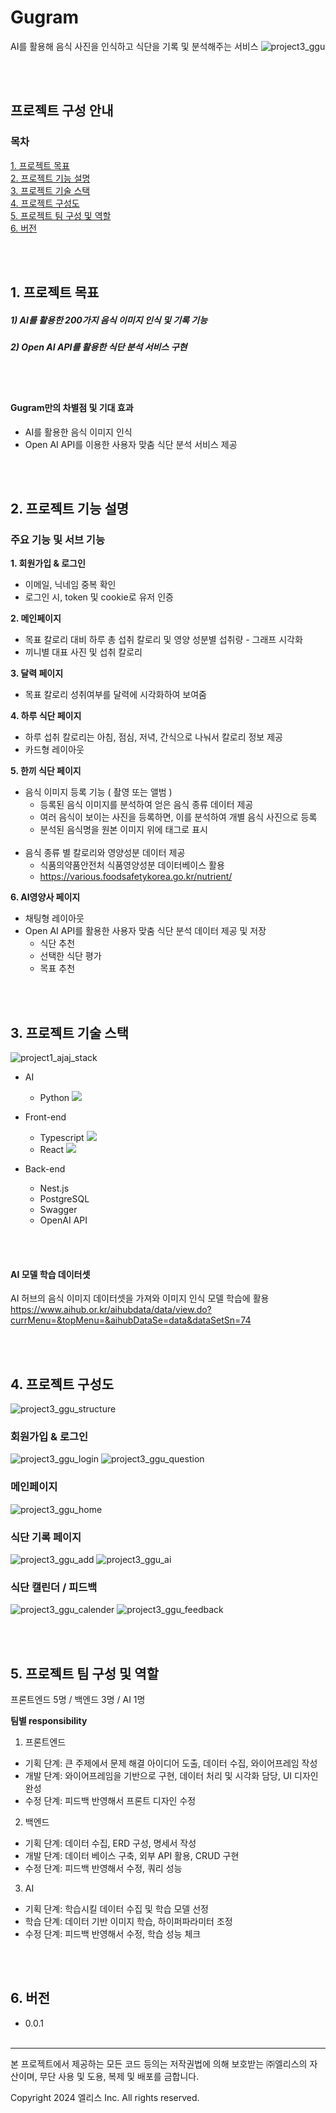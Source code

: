 # Gugram
  AI를 활용해 음식 사진을 인식하고 식단을 기록 및 분석해주는 서비스
![project3_ggu](https://github.com/Yurim51/WebService_9g_diet-record/assets/90613423/a115829f-e397-49cc-a7bb-8ce4a6d3bdd1)

<br/><br/>
## 프로젝트 구성 안내
### **목차**<br/>
[1. 프로젝트 목표](#1-프로젝트-목표)<br/>
[2. 프로젝트 기능 설명](#2-프로젝트-기능-설명)<br/>
[3. 프로젝트 기술 스택](#3-프로젝트-기술-스택)<br/>
[4. 프로젝트 구성도](#4-프로젝트-구성도)<br/>
[5. 프로젝트 팀 구성 및 역할](#5-프로젝트-팀-구성-및-역할)<br/>
[6. 버전](#6-버전)

<br/><br/>
## 1. 프로젝트 목표

  ##### 1) AI를 활용한 200가지 음식 이미지 인식 및 기록 기능

  ##### 2) Open AI API를 활용한 식단 분석 서비스 구현
<br></br>
#### Gugram만의 차별점 및 기대 효과
- AI를 활용한 음식 이미지 인식
- Open AI API를 이용한 사용자 맞춤 식단 분석 서비스 제공

  
<br/><br/>
## 2. 프로젝트 기능 설명

### 주요 기능 및 서브 기능

**1. 회원가입 & 로그인**<br/>
- 이메일, 닉네임 중복 확인<br/>
- 로그인 시, token 및 cookie로 유저 인증

**2. 메인페이지**<br/>
- 목표 칼로리 대비 하루 총 섭취 칼로리 및 영양 성분별 섭취량 - 그래프 시각화
- 끼니별 대표 사진 및 섭취 칼로리

**3. 달력 페이지**<br/>
- 목표 칼로리 성취여부를 달력에 시각화하여 보여줌

**4. 하루 식단 페이지**<br/>
- 하루 섭취 칼로리는 아침, 점심, 저녁, 간식으로 나눠서 칼로리 정보 제공 
- 카드형 레이아웃

**5. 한끼 식단 페이지**<br/>
- 음식 이미지 등록 기능 ( 촬영 또는 앨범 )
    - 등록된 음식 이미지를 분석하여 얻은 음식 종류 데이터 제공
    - 여러 음식이 보이는 사진을 등록하면, 이를 분석하여 개별 음식 사진으로 등록
    - 분석된 음식명을 원본 이미지 위에 태그로 표시 </br></br>
- 음식 종류 별 칼로리와 영양성분 데이터 제공
  - 식품의약품안전처 식품영양성분 데이터베이스 활용
  - https://various.foodsafetykorea.go.kr/nutrient/ </br>

**6. AI영양사 페이지**<br/>
- 채팅형 레이아웃
- Open AI API를 활용한 사용자 맞춤 식단 분석 데이터 제공 및 저장 
  - 식단 추천
  - 선택한 식단 평가
  - 목표 추천


<br/><br/>
## 3. 프로젝트 기술 스택
![project1_ajaj_stack](https://github.com/Yurim51/WebService_9g_diet-record/assets/90613423/204a7681-782c-42a4-977e-f9237e7b2d5d)
 - AI
   - Python
    <img src="https://img.shields.io/badge/Python-3776AB?style=flat-square&logo=Python&logoColor=white"/> <br/>
  
 - Front-end <br/>
   - Typescript
     <img src="https://img.shields.io/badge/JavaScript-F7DF1E?style=flat-square&logo=javascript&logoColor=black"/>
   - React
     <img src="https://img.shields.io/badge/React-61DAFB?style=flat-square&logo=React&logoColor=black"/> <br/>

 - Back-end <br/>
   - Nest.js
   - PostgreSQL
   - Swagger
   - OpenAI API

<br></br>
#### AI 모델 학습 데이터셋
 AI 허브의 음식 이미지 데이터셋을 가져와 이미지 인식 모델 학습에 활용<br/>
 https://www.aihub.or.kr/aihubdata/data/view.do?currMenu=&topMenu=&aihubDataSe=data&dataSetSn=74<br/>

<br/><br/>
## 4. 프로젝트 구성도
![project3_ggu_structure](https://github.com/Yurim51/WebService_9g_diet-record/assets/90613423/d66687ef-d66f-4b33-a3ee-eb25db0c22fe)<br/>
### 회원가입 & 로그인
![project3_ggu_login](https://github.com/Yurim51/WebService_9g_diet-record/assets/90613423/a0c6f9a4-d0b5-4763-845b-e5641c5e66b5)
![project3_ggu_question](https://github.com/Yurim51/WebService_9g_diet-record/assets/90613423/1c5744b7-3e6e-4784-929c-e366cad8ff35)<br/>
### 메인페이지
![project3_ggu_home](https://github.com/Yurim51/WebService_9g_diet-record/assets/90613423/461a0bb4-9501-4775-a517-3781bbf60a2c)<br/>
### 식단 기록 페이지
![project3_ggu_add](https://github.com/Yurim51/WebService_9g_diet-record/assets/90613423/b8fe599d-cea2-465e-92e7-e3214f19e005)
![project3_ggu_ai](https://github.com/Yurim51/WebService_9g_diet-record/assets/90613423/5fa5a3ca-07a6-4b59-8c5e-45af79d81f84)<br/>
### 식단 캘린더 / 피드백
![project3_ggu_calender](https://github.com/Yurim51/WebService_9g_diet-record/assets/90613423/d7747a92-425c-4aad-8a7e-49eaa55c8269)
![project3_ggu_feedback](https://github.com/Yurim51/WebService_9g_diet-record/assets/90613423/ca731877-5303-4b8d-9af7-05c9c849b6e6)<br/>


<br/><br/>
## 5. 프로젝트 팀 구성 및 역할
프론트엔드 5명 / 백엔드 3명 / AI 1명

**팀별 responsibility**

1. 프론트엔드 

- 기획 단계: 큰 주제에서 문제 해결 아이디어 도출, 데이터 수집, 와이어프레임 작성
- 개발 단계: 와이어프레임을 기반으로 구현, 데이터 처리 및 시각화 담당, UI 디자인 완성
- 수정 단계: 피드백 반영해서 프론트 디자인 수정

2. 백엔드

- 기획 단계: 데이터 수집, ERD 구성, 명세서 작성
- 개발 단계: 데이터 베이스 구축, 외부 API 활용, CRUD 구현
- 수정 단계: 피드백 반영해서 수정, 쿼리 성능 <br/>

3. AI
- 기획 단계: 학습시킬 데이터 수집 및 학습 모델 선정
- 학습 단계: 데이터 기반 이미지 학습, 하이퍼파라미터 조정
- 수정 단계: 피드백 반영해서 수정, 학습 성능 체크

<br/><br/>
## 6. 버전
  - 0.0.1
<br/><br/>

---
본 프로젝트에서 제공하는 모든 코드 등의는 저작권법에 의해 보호받는 ㈜엘리스의 자산이며, 무단 사용 및 도용, 복제 및 배포를 금합니다.

Copyright 2024 엘리스 Inc. All rights reserved.
